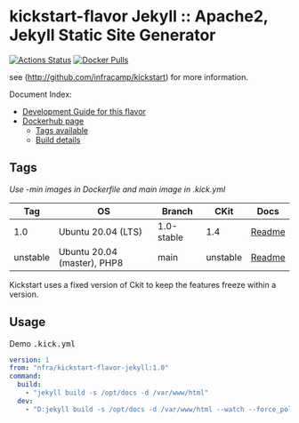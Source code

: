 
# kickstart-flavor Jekyll :: Apache2, Jekyll Static Site Generator

[![Actions Status](https://github.com/nfra-project/kickstart-flavor-jekyll/workflows/test/badge.svg)](https://github.com/nfra-project/kickstart-flavor-jekyll/actions)
[![Docker Pulls](https://img.shields.io/docker/pulls/nfra/kickstart-flavor-jekyll.svg)](https://github.com/nfra-project/kickstart-flavor-jekyll)

see (http://github.com/infracamp/kickstart) for more information.

Document Index:

- [Development Guide for this flavor](DEVELOPMENT.md)
- [Dockerhub page](https://hub.docker.com/r/nfra/kickstart-flavor-jekyll/)
    - [Tags available](https://hub.docker.com/r/nfra/kickstart-flavor-jekyll/tags/)
    - [Build details](https://hub.docker.com/r/nfra/kickstart-flavor-jekyll/builds/)


## Tags

*Use -min images in Dockerfile and main image in .kick.yml*

| Tag         | OS                            | Branch     | CKit | Docs |
|-------------|-------------------------------|------------|------|------|
| 1.0         | Ubuntu 20.04 (LTS)            | 1.0-stable | 1.4  | [Readme](https://github.com/nfra-project/kickstart-flavor-jekyll/tree/1.0-stable) |
| unstable    | Ubuntu 20.04 (master), PHP8   | main     | unstable  | [Readme](https://github.com/nfra-project/kickstart-flavor-jekyll/) |

Kickstart uses a fixed version of Ckit to keep the features freeze within
a version.

## Usage

Demo <kbd>.kick.yml</kbd>

```yaml
version: 1
from: "nfra/kickstart-flavor-jekyll:1.0"
command:
  build:
    - "jekyll build -s /opt/docs -d /var/www/html"
  dev:
    - "D:jekyll build -s /opt/docs -d /var/www/html --watch --force_polling --drafts"
```


